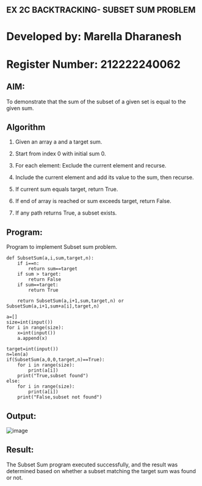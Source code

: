 ##  EX 2C BACKTRACKING- SUBSET SUM PROBLEM
# Developed by: Marella Dharanesh

# Register Number: 212222240062

## AIM:
To demonstrate that the sum of the subset of a given set is equal to the given sum.

## Algorithm
1. Given an array a and a target sum.

2. Start from index 0 with initial sum 0.

3. For each element: Exclude the current element and recurse.

4. Include the current element and add its value to the sum, then recurse.

5. If current sum equals target, return True.

6. If end of array is reached or sum exceeds target, return False.

7. If any path returns True, a subset exists.
   
## Program:
Program to implement Subset sum problem.



```
def SubsetSum(a,i,sum,target,n):
    if i==n:
        return sum==target
    if sum > target:
        return False
    if sum==target:
        return True
        
    return SubsetSum(a,i+1,sum,target,n) or SubsetSum(a,i+1,sum+a[i],target,n)

a=[]
size=int(input())
for i in range(size):
    x=int(input())
    a.append(x)

target=int(input())
n=len(a)
if(SubsetSum(a,0,0,target,n)==True):
    for i in range(size):
        print(a[i])
    print("True,subset found")
else:
    for i in range(size):
        print(a[i])
    print("False,subset not found")

```

## Output:

![image](https://github.com/user-attachments/assets/8fc44eeb-b65f-4316-a4aa-b8424d60fb8f)

## Result:
The Subset Sum program executed successfully, and the result was determined based on whether a subset matching the target sum was found or not.
